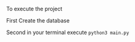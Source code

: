 To execute the project

First
Create the database

Second
in your terminal execute
<code>python3 main.py</code>